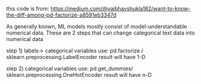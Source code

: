this code is from: https://medium.com/@vaibhavshukla182/want-to-know-the-diff-among-pd-factorize-a8591eb3347d

As generally known, ML models mostly consist of model-understandable numerical data. 
These are 2 steps that can change categorical text data into numerical data


step 1) labels-> categorical variables
use: pd.factorize / sklearn.preprocessing.LabelEncoder
result will have 1-D

step 2) categorical variables
use: pd.get_dummies/ sklearn.preprocessing.OneHotEncoder
result will have n-D
